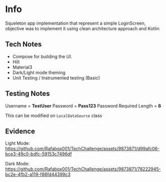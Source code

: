 
# Info

Squeleton app implementation that represent a simple LoginScreen, objective was to implement it 
using clean architecture approach and Kotlin

## Tech Notes

- Compose for building the UI.
- Hilt
- Material3
- Dark/Light mode theming
- Unit Testing / Instrumented testing (Basic)


## Testing Notes

Username = **TestUser**
Password = **Pass123**
Password Required Length = **6**

This can be modified on `LocalDataSource` class

## Evidence

Light Mode:
https://github.com/Rafabox001/TechChallenge/assets/9873871/d99afc06-bce3-49c0-bdfc-59153c7496df

Dark Mode:
https://github.com/Rafabox001/TechChallenge/assets/9873871/78222945-bc2e-4fb2-a119-f86fd44399c3


